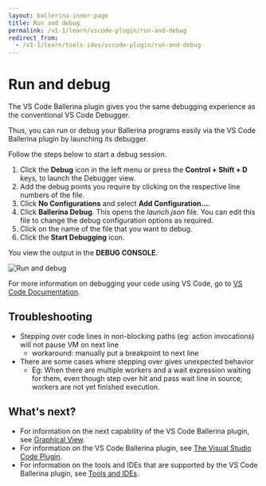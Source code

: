 ```yaml
---
layout: ballerina-inner-page
title: Run and debug
permalink: /v1-1/learn/vscode-plugin/run-and-debug
redirect_from:
  - /v1-1/learn/tools-ides/vscode-plugin/run-and-debug
---
```


# Run and debug

The VS Code Ballerina plugin gives you the  same debugging experience as the conventional VS Code Debugger.

Thus, you can run or debug your Ballerina programs easily via the VS Code Ballerina plugin by launching its debugger. 

Follow the steps below to start a 
debug session. 

1. Click the **Debug** icon in the left menu or press the **Control + Shift + D** keys, to launch the Debugger view.
2. Add the debug points you require by clicking on the respective line numbers of the file.
3. Click **No Configurations** and select **Add Configuration...**. 
4. Click **Ballerina Debug**. This opens the *launch.json* file. You can edit this file to change the debug configuration options as required.
5. Click on the name of the file that you want to debug.
6. Click the **Start Debugging** icon.

You view the output in the **DEBUG CONSOLE**.

![Run and debug](/v1-1/learn/images/run-and-debug.gif)

For more information on debugging your code using VS Code, go to [VS Code Documentation](https://code.visualstudio.com/docs/editor/debugging).

## Troubleshooting
- Stepping over code lines in non-blocking paths (eg: action invocations) will not pause VM on next line
    - workaround: manually put a breakpoint to next line
- There are some cases where stepping over gives unexpected behavior
    - Eg: When there are multiple workers and a wait expression waiting for them, even though step over hit and pass wait line in source, workers are not yet finished execution.

## What's next?

 - For information on the next capability of the VS Code Ballerina plugin, see [Graphical View](/v1-1/learn/tools-ides//vscode-plugin/graphical-editor).
 - For information on the VS Code Ballerina plugin, see [The Visual Studio Code Plugin](/v1-1/learn/tools-ides/vscode-plugin).
 - For information on the tools and IDEs that are supported by the VS Code Ballerina plugin, see [Tools and IDEs](/v1-1/learn/tools-ides).

